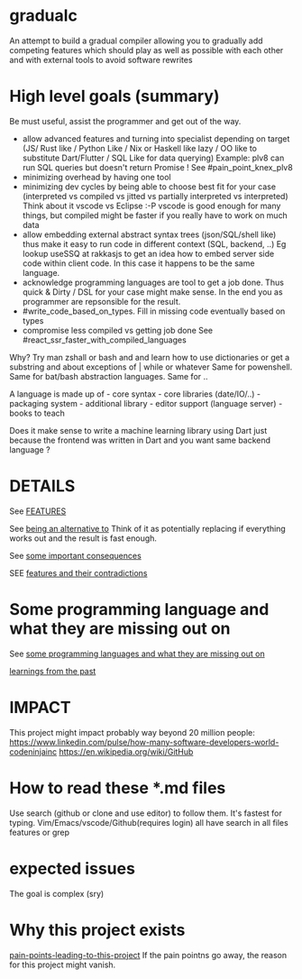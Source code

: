 # gradualc
An attempt to build a gradual compiler allowing you to gradually add competing
features which should play as well as possible with each other and with
external tools to avoid software rewrites

# High level goals (summary)

Be must useful, assist the programmer and get out of the way.

- allow advanced features and turning into specialist depending on target
  (JS/ Rust like / Python Like / Nix or Haskell like lazy / OO like to
  substitute Dart/Flutter / SQL Like for data querying)
  Example: plv8 can run SQL queries but doesn't return Promise !
  See #pain_point_knex_plv8
- minimizing overhead by having one tool
- minimizing dev cycles by being able to choose best fit for your case
  (interpreted vs compiled vs jitted vs partially interpreted vs interpreted)
  Think about it vscode vs Eclipse :-P
  vscode is good enough for many things, but compiled might be faster if you
  really have to work on much data
- allow embedding external abstract syntax trees (json/SQL/shell like)
  thus make it easy to run code in different context (SQL, backend, ..)
  Eg lookup useSSQ at rakkasjs to get an idea how to embed server side code within client code.
  In this case it happens to be the same language.
- acknowledge programming languages are tool to get a job done.
  Thus quick & Dirty / DSL for your case might make sense. In the end you as
  programmer are repsonsible for the result.
- #write_code_based_on_types.
  Fill in missing code eventually based on types
- compromise less compiled vs getting job done
  See #react_ssr_faster_with_compiled_languages

Why?
Try man zshall or bash and and learn how to use dictionaries or get a substring
and about exceptions of | while or whatever
Same for powenshell. Same for bat/bash abstraction languages. Same for ..

A language is made up of
    - core syntax
    - core libraries (date/IO/..)
    - packaging system
    - additional library
    - editor support (language server)
    - books to teach

Does it make sense to write a machine learning library using Dart just because
the frontend was written in Dart and you want same backend language ?

# DETAILS

See [FEATURES](./FEATURES.md)

See [being an alternative to](./BEING_ALTERNATIVE_TO.md) 
Think of it as potentially replacing if everything works out and the result is fast enough.

See [some important consequences](./SOME_IMPORTANT_CONSEQUENCES.md)

SEE [features and their contradictions](./FEATURES_CONTRADICTIONS.md)

# Some programming language and what they are missing out on
See [some programming languages and what they are missing out on](./SOME_PROGRAMMING_LANGUAGES_AND_WHAT_THEY_ARE_MISSING_OUT_ON.md)

[learnings from the past](./LEARNINGS_FROM_THE_PAST.md)

# IMPACT
This project might impact probably way beyond 20 million people:
https://www.linkedin.com/pulse/how-many-software-developers-world-codeninjainc
https://en.wikipedia.org/wiki/GitHub


# How to read these *.md files
Use search (github or clone and use editor) to follow them. It's fastest for typing.
Vim/Emacs/vscode/Github(requires login) all have search in all files features or grep

# expected issues
The goal is complex (sry) 

# Why this project exists
[pain-points-leading-to-this-project](./PAIN_POINT_LEADING_TO_THIS_PROJECT.md)
If the pain pointns go away, the reason for this project might vanish.
